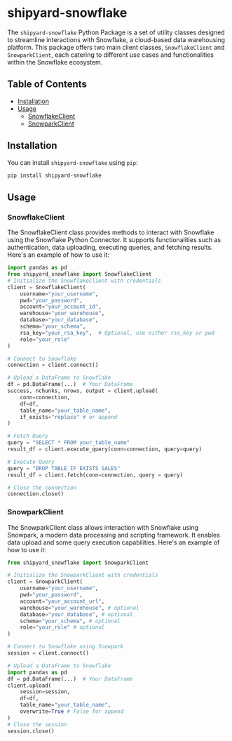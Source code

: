 # shipyard-snowflake

The `shipyard-snowflake` Python Package is a set of utility classes designed to streamline interactions with Snowflake, a cloud-based data warehousing platform. This package offers two main client classes, `SnowflakeClient` and `SnowparkClient`, each catering to different use cases and functionalities within the Snowflake ecosystem.

## Table of Contents

- [Installation](#installation)
- [Usage](#usage)
  - [SnowflakeClient](#snowflakeclient)
  - [SnowparkClient](#snowparkclient)
## Installation

You can install `shipyard-snowflake` using `pip`:

```bash
pip install shipyard-snowflake
```

## Usage

### SnowflakeClient

The SnowflakeClient class provides methods to interact with Snowflake using the Snowflake Python Connector. It supports functionalities such as authentication, data uploading, executing queries, and fetching results. Here's an example of how to use it:

```python
import pandas as pd
from shipyard_snowflake import SnowflakeClient
# Initialize the SnowflakeClient with credentials
client = SnowflakeClient(
    username="your_username",
    pwd="your_password",
    account="your_account_id",
    warehouse="your_warehouse",
    database="your_database",
    schema="your_schema",
    rsa_key="your_rsa_key",  # Optional, use either rsa_key or pwd
    role="your_role"
)

# Connect to Snowflake
connection = client.connect()

# Upload a DataFrame to Snowflake
df = pd.DataFrame(...)  # Your DataFrame
success, nchunks, nrows, output = client.upload(
    conn=connection,
    df=df,
    table_name="your_table_name",
    if_exists="replace" # or append
)

# Fetch Query
query = "SELECT * FROM your_table_name"
result_df = client.execute_query(conn=connection, query=query)

# Execute Query
query = "DROP TABLE IF EXISTS SALES"
result_df = client.fetch(conn=connection, query = query)

# Close the connection
connection.close()

```
### SnowparkClient

The SnowparkClient class allows interaction with Snowflake using Snowpark, a modern data processing and scripting framework. It enables data upload and some query execution capabilities. Here's an example of how to use it:
```python
from shipyard_snowflake import SnowparkClient

# Initialize the SnowparkClient with credentials
client = SnowparkClient(
    username="your_username",
    pwd="your_password",
    account="your_account_url",
    warehouse="your_warehouse", # optional
    database="your_database", # optional
    schema="your_schema", # optional
    role="your_role" # optional
)

# Connect to Snowflake using Snowpark
session = client.connect()

# Upload a DataFrame to Snowflake
import pandas as pd
df = pd.DataFrame(...)  # Your DataFrame
client.upload(
    session=session,
    df=df,
    table_name="your_table_name",
    overwrite=True # False for append
)
# Close the session
session.close()
```

